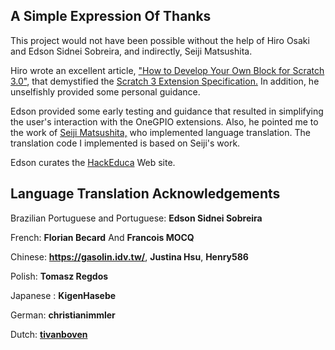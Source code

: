 ## A Simple Expression Of Thanks

This project would not have been possible without the help of Hiro Osaki
and Edson Sidnei Sobreira, and indirectly, Seiji Matsushita.

Hiro wrote an excellent article, ["How to Develop Your Own Block for
Scratch 3.0"](https://medium.com/@hiroyuki.osaki/how-to-develop-your-own-block-for-scratch-3-0-1b5892026421),
that demystified the
[Scratch 3 Extension Specification.](https://github.com/LLK/scratch-vm/blob/develop/docs/extensions.md)
In addition, he unselfishly  provided some personal guidance.

Edson provided some early testing and guidance that resulted in
simplifying the user's interaction with the OneGPIO extensions. Also, he
pointed me to the work of
[Seiji Matsushita,](https://github.com/manaviva/scratch-vm/blob/develop/src/extensions/scratch3_micramming/index.js)
who implemented language translation. The translation code I implemented
is based on Seiji's work.

Edson curates the
[HackEduca](https://www.hackeduca.com.br/) Web site.

## Language Translation Acknowledgements

Brazilian Portuguese and Portuguese: **Edson Sidnei Sobreira**

French: **Florian Becard** And **Francois MOCQ**

Chinese: **https://gasolin.idv.tw/**, **Justina Hsu**, **Henry586**

Polish: **Tomasz Regdos**

Japanese : **KigenHasebe**

German: **christianimmler**

Dutch:  [**tivanboven**](https://github.com/tivanboven)



